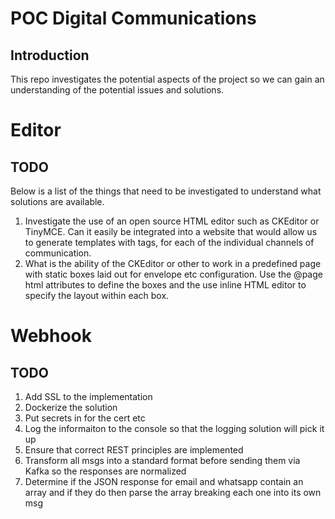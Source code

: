 # POC Digital Communications

## Introduction

This repo investigates the potential aspects of the project so we can gain an understanding of the potential issues and solutions.

# Editor
## TODO
Below is a list of the things that need to be investigated to understand what solutions are available.
1. Investigate the use of an open source HTML editor such as CKEditor or TinyMCE. Can it easily be integrated into a website that would allow us to generate templates with tags, for each of the individual channels of communication.
2. What is the ability of the CKEditor or other to work in a predefined page with static boxes laid out for envelope etc configuration. Use the @page html attributes to define the boxes and the use inline HTML editor to specify the layout within each box.


# Webhook
## TODO
1. Add SSL to the implementation
2. Dockerize the solution
3. Put secrets in for the cert etc
4. Log the informaiton to the console so that the logging solution will pick it up
5. Ensure that correct REST principles are implemented
6. Transform all msgs into a standard format before sending them via Kafka so the responses are normalized
7. Determine if the JSON response for email and whatsapp contain an array and if they do then parse the array breaking each one into its own msg
